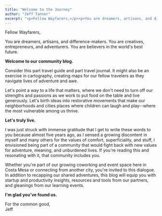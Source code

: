 ```yaml
---
title: "Welcome to the Journey"
author: "Jeff Tanner"
excerpt: "<p>Fellow Wayfarers,</p><p>You are dreamers, artisans, and difference-makers. You are creatives, entrepreneurs, and adventurers. You are believers in the world's best future.</p><p>Welcome to our community blog.</p>"
---
```


Fellow Wayfarers,

You are dreamers, artisans, and difference-makers. You are creatives, entrepreneurs, and adventurers. You are believers in the world's best future.

**Welcome to our community blog.**

Consider this part travel guide and part travel journal. It might also be an exercise in cartography, creating maps for our fellow travelers as they navigate lives of adventure and awe.

Let's point a way to a life that matters, where we don't need to turn off our strengths and passions as we work to put food on the table and live generously. Let's birth ideas into restorative movements that make our neighborhoods and cities places where children can laugh and play--where the most vulnerable among us thrive.

**Let's truly live.**

I was just struck with immense gratitude that I get to write these words to you because almost five years ago, as I sensed a growing discontent in myself and many others for the values of comfort, superficiality, and stuff, I envisioned being part of a community that would fight back with new values for adventure, meaning, and unburdened lives. If you're reading this and resonating with it, that community includes you.

Whether you're part of our growing coworking and event space here in Costa Mesa or connecting from another city, you're invited to this dialogue. In addition to recapping our shared adventures, this blog will equip you with startup and productivity insights, resources and tools from our partners, and gleanings from our learning events.

**I'm glad you've found us.**

For the common good,<br>
Jeff
